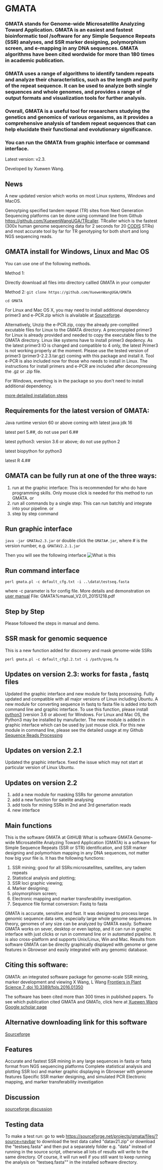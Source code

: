 # GMATA
### GMATA stands for Genome-wide Microsatellite Analyzing Toward Application. GMATA is an easiest and fastest bioinformatic tool /software for any Simple Sequence Repeats (SSR) analyses, and SSR marker designing, polymorphism screen, and e-mapping in any DNA sequences. GMATA algorithms have been cited wordwide for more than 180 times in academic publication. 

### GMATA uses a range of algorithms to identify tandem repeats and analyze their characteristics, such as the length and purity of the repeat sequence. It can be used to analyze both single sequences and whole genomes, and provides a range of output formats and visualization tools for further analysis.

### Overall, GMATA is a useful tool for researchers studying the genetics and genomics of various organisms, as it provides a comprehensive analysis of tandem repeat sequences that can help elucidate their functional and evolutionary significance.

### You can run the GMATA from graphic interface or command interface. 

Latest version: v2.3. 

Developed by Xuewen Wang.

## News
A new updated version which  works on most Linux systems, Windows and MacOS. 

Genoytping specified tandem repeat (TR) sites from Next Generation Sequencing platforms can be done using command line from Github https://github.com/XuewenWangUGA/TRcaller. TRcaller which is the fastest (300x human genome sequencing data for 2 seconds for 20 [CODIS](https://www.fbi.gov/how-we-can-help-you/dna-fingerprint-act-of-2005-expungement-policy/codis-and-ndis-fact-sheet) STRs) and most accurate tool by far for TR genotyping for both short and long NGS sequencing reads.

## GMATA install for Windows, Linux and Mac OS
You can use one of the following methods.

Method 1:

Directly download all files into directory callled GMATA in your computer

Method 2:
 `git clone https://github.com/XuewenWangUGA/GMATA`

 `cd GMATA`
 
 For Linux and Mac OS X, you may need to install additional dependency primer3 and e-PCR.zip which is alvailable at [Sourceforge](https://sourceforge.net/projects/gmata/). 
 
 Alternatively, Unzip the e-PCR.zip, copy the already pre-compliled excutable files for Linux to the GMATA directory. A precompipled primer3 for Linux is already provided and needed to copy the executable files to the GMATA directory. Linux like systems have to install primer3 depdency. As the latest primer3 IO is changed and compatible to 4 only, the latest Primer3 is not working properly at the moment. Please use the tested version of primer3 (primer3-2.2.3.tar.gz) coming with this package and install it. Tool e-PCR is also included now for those who needs to install in Linux. The instructions for install primers and e-PCR are included after decompressing the .gz or .zip file. 
 
 For Windows, everthing is in the package so you don't need to install additional dependency. 
 
[more detailed installation steps](GMATA_installation.pdf)

## Requirements for the latest version of GMATA:
Java runtime version 60 or above coming with latest java jdk 16

latest perl 5.##, do not use perl 6.##

latest python3: version 3.6 or above; do not use python 2

latest biopython for python3

latest R 4.##





## GMATA can be fully run at one of the three ways:
1. run at the graphic interface: This is recommended for who do have programming skills. Only mouse click is needed for this method to run GMATA.
or
2. run all commands by a single step: This can run batchly and integrate into your pipeline. 
or
3. step by step command
 
 ## Run graphic interface
 `java -jar GMATAv2.3.jar`
 or double click the `GMATA#.jar`, where # is the version number, e.g. `GMATAV2.2.1.jar`

Then you will see the following interface
![What is this](GMATA_gui2.3.png)

 
 ## Run command interface
 `perl gmata.pl -c default_cfg.txt -i ..\data\testseq.fasta`
 
  where -c parameter is for config file. More details and demonstration on [user manual](GMATA%manual_V2.01_20151218.pdf)
 File: GMATA%manual_V2.01_20151218.pdf
 
 ## Step by Step
 Please followed the steps in manual and demo.
 
 ## SSR mask for genomic sequence
 
 This is a new function added for discovery and mask genome-wide SSRs
 
 `perl gmata.pl -c default_cfg2.2.txt -i /path/gseq.fa`

## Updates on version 2.3: works for fasta , fastq files
Updated the graphic interface and new module for fastq processing. Fullly updated and compatible with all major versions of Linux including Ubuntu. 
A new module for converting sequence in fastq to fasta file is added into both command line and graphic interface. 
To use this function, please install [python3](https://www.python.org/downloads/) (version 3.6 or above) for Windows. For Linux and Mac OS, the Python3 may be installed by manufacter.
The new module is added in graphic interface which can be used by just mouse click.
For this new module in command line, please see the detailed usage at my Github [Sequence Reads Processing](https://github.com/XuewenWangUGA/SeqReadsProcessing)

## Updates on version 2.2.1
Updated the graphic interface. fixed the issue which may not start at particular version of Linux Ubuntu.

## Updates on version 2.2
1. add a new module for masking SSRs for genome annotation
2. add a new function for satelite analysing
3. add tools for mining SSRs in 2nd and 3rd genertation reads
4. new interface

## Main functions
This is the software GMATA at GitHUB
What is software GMATA
Genome-wide Microsatellite Analyzing Toward Application (GMATA) is a software for Simple Sequence Repeats (SSR or STR) identification, and SSR marker designing and polymorhism mapping in any DNA sequences, not matter how big your file is. It has the following functions:
1. SSR mining; good for all SSRs:microsatellites, satellites, any tadem repeats
2. Statistical analysis and plotting;
3. SSR loci graphic viewing;
4. Marker designing;
5. ploymorphism screen;
6. Electronic mapping and marker transferability investigation.
7. Sequence file format conversion: Fastq to fasta

GMATA is accurate, sensitive and fast. It was designed to process large genomic sequence data sets, especially large whole genome sequences. In theory, genomes of any size can be analyzed by GMATA easily. Software GMATA works on sever, desktop or even laptop, and it can run in graphic interface with just clicks or run in command line or in automated pipeline. It is also cross-platform and supports Unix/Linux, Win and Mac. Results from software GMATA can be directly graphically displayed with genome or gene features in Gbrowser and easily integrated with any genomic database.

## Citing this software:
GMATA: an integrated software package for genome-scale SSR mining, marker development and viewing
X Wang, L Wang
[Frontiers in Plant Science 7, doi 10.3389/fpls.2016.01350](http://journal.frontiersin.org/article/10.3389/fpls.2016.01350/full)

The software has been cited more than 300 times in published papers. To see which publication cited GMATA and GMATo, click here at [Xuewen Wang Google scholar page](https://scholar.google.com/citations?user=jXfdcm0AAAAJ&hl=en)

## Alternative downloading link for this software 
[Sourceforge](https://sourceforge.net/projects/gmata/)


## Features
Accurate and fastest SSR mining in any large sequences in fasta or fastq format from NGS sequencing platforms
Complete statistical analysis and plotting
SSR loci and marker graphic displaying in Gbrowser with genome features
Specific SSR marker designing, and simulated PCR
Electronic mapping, and marker transferability investigation


## Discussion
[sourceforge discussion](https://sourceforge.net/p/gmata/wiki/Home/)

## Testing data
To make a test run: go to web https://sourceforge.net/projects/gmata/files/?source=navbar 
to download the test data called "datav21.zip"
or download the "testseq.fasta" and then put a separately folder e.g. "data" instead of running in the source script, otherwise  all lots of results will write to the same directory. Of course, it will run well if you still want to keep running the analysis on "testseq.fasta"" in the installed software directory.
